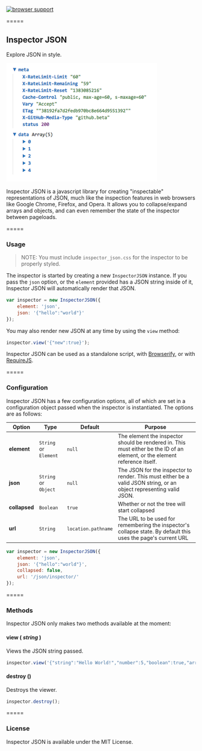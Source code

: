 [![browser support](https://ci.testling.com/SparkartGroupInc/Inspector-JSON.png)](https://ci.testling.com/SparkartGroupInc/Inspector-JSON)

=====

## Inspector JSON

Explore JSON in style.

![Screenshot](etc/screenshot.png)

Inspector JSON is a javascript library for creating "inspectable" representations of JSON, much like the inspection features in web browsers like Google Chrome, Firefox, and Opera. It allows you to collapse/expand arrays and objects, and can even remember the state of the inspector between pageloads.

=====

### Usage

> NOTE: You must include `inspector_json.css` for the inspector to be properly styled.

The inspector is started by creating a new `InspectorJSON` instance. If you pass the `json` option, or the `element` provided has a JSON string inside of it, Inspector JSON will automatically render that JSON.

```javascript
var inspector = new InspectorJSON({
    element: 'json',
    json: '{"hello":"world"}'
});
```

You may also render new JSON at any time by using the `view` method:

```javascript
inspector.view('{"new":true}');
```

Inspector JSON can be used as a standalone script, with [Browserify](https://github.com/substack/node-browserify), or with [RequireJS](http://requirejs.org/).

=====

### Configuration

Inspector JSON has a few configuration options, all of which are set in a configuration object passed when the inspector is instantiated. The options are as follows:

| Option | Type | Default | Purpose |
| ----- | ----- | ----- | ----- |
| **element** | `String` or `Element` | `null` | The element the inspector should be rendered in. This must either be the ID of an element, or the element reference itself. |
| **json** | `String` or `Object` | `null` | The JSON for the inspector to render. This must either be a valid JSON string, or an object representing valid JSON. |
| **collapsed** | `Boolean` | `true` | Whether or not the tree will start collapsed |
| **url** | `String` | `location.pathname` | The URL to be used for remembering the inspector's collapse state. By default this uses the page's current URL |

```javascript
var inspector = new InspectorJSON({
    element: 'json',
    json: '{"hello":"world"}',
    collapsed: false,
    url: '/json/inspector/'
});
```

=====

### Methods

Inspector JSON only makes two methods available at the moment:

#### view ( _string_ )
Views the JSON string passed.

```javascript
inspector.view('{"string":"Hello World!","number":5,"boolean":true,"array":["one","two","three"],"object":{"key":"value","key2":"value2"}}');
```

#### destroy ()
Destroys the viewer.

```javascript
inspector.destroy();
```

=====

### License

Inspector JSON is available under the MIT License.
